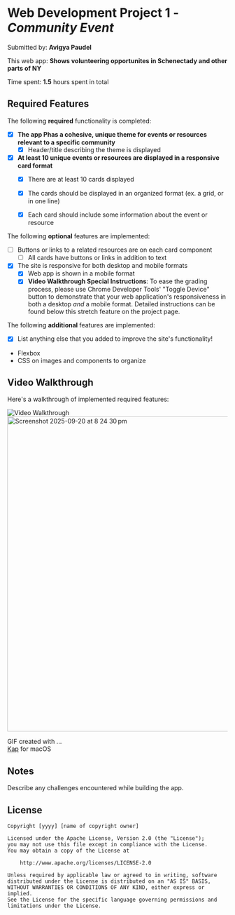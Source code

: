 # Web Development Project 1 - *Community Event*

Submitted by: **Avigya Paudel**

This web app: **Shows volunteering opportunites in Schenectady and other parts of NY**

Time spent: **1.5** hours spent in total

## Required Features

The following **required** functionality is completed:

- [X] **The app Phas a cohesive, unique theme for events or resources relevant to a specific community**
  - [X] Header/title describing the theme is displayed
- [X] **At least 10 unique events or resources are displayed in a responsive card format**
  - [X] There are at least 10 cards displayed 
  - [X] The cards should be displayed in an organized format (ex. a grid, or in one line)
  - [X] Each card should include some information about the event or resource


The following **optional** features are implemented:

- [ ] Buttons or links to a related resources are on each card component
  - [ ] All cards have buttons or links in addition to text
- [X] The site is responsive for both desktop and mobile formats
  - [X] Web app is shown in a mobile format
  - [X] **Video Walkthrough Special Instructions**: To ease the grading process, please use Chrome Developer Tools' "Toggle Device" button to demonstrate that your web application's responsiveness in both a desktop *and* a mobile format. Detailed instructions can be found below this stretch feature on the project page. 

The following **additional** features are implemented:

* [X] List anything else that you added to improve the site's functionality!

- Flexbox
- CSS on images and components to organize

## Video Walkthrough

Here's a walkthrough of implemented required features:

<img src="https://github.com/user-attachments/assets/37290b78-1151-45c4-8b63-d058f54cd593"  title='Video Walkthrough' width='' alt='Video Walkthrough' />
<img width="1491" height="719" alt="Screenshot 2025-09-20 at 8 24 30 pm" src="https://github.com/user-attachments/assets/37290b78-1151-45c4-8b63-d058f54cd593" />

<!-- Replace this with whatever GIF tool you used! -->
GIF created with ...  
[Kap](https://getkap.co/) for macOS
<!-- Recommended tools:
[ScreenToGif](https://www.screentogif.com/) for Windows
[peek](https://github.com/phw/peek) for Linux. -->

## Notes

Describe any challenges encountered while building the app.

## License

    Copyright [yyyy] [name of copyright owner]

    Licensed under the Apache License, Version 2.0 (the "License");
    you may not use this file except in compliance with the License.
    You may obtain a copy of the License at

        http://www.apache.org/licenses/LICENSE-2.0

    Unless required by applicable law or agreed to in writing, software
    distributed under the License is distributed on an "AS IS" BASIS,
    WITHOUT WARRANTIES OR CONDITIONS OF ANY KIND, either express or implied.
    See the License for the specific language governing permissions and
    limitations under the License.
